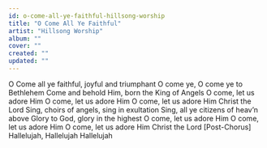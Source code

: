 ```yaml
---
id: o-come-all-ye-faithful-hillsong-worship
title: "O Come All Ye Faithful"
artist: "Hillsong Worship"
album: ""
cover: ""
created: ""
updated: ""
---
```


O Come all ye faithful, joyful and triumphant
O come ye, O come ye to Bethlehem
Come and behold Him, born the King of Angels
O come, let us adore Him
O come, let us adore Him
O come, let us adore Him
Christ the Lord
Sing, choirs of angels, sing in exultation
Sing, all ye citizens of heav’n above
Glory to God, glory in the highest
O come, let us adore Him
O come, let us adore Him
O come, let us adore Him
Christ the Lord
[Post-Chorus]
Hallelujah, Hallelujah
Hallelujah